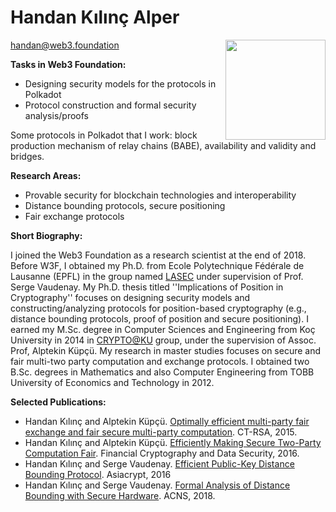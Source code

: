 # Handan Kılınç Alper
<img style="float: right;" src="https://i.imgur.com/dNlMcBu.jpg" width = '160'>

handan@web3.foundation

**Tasks in Web3 Foundation:**

* Designing security models for the protocols in Polkadot
* Protocol construction and formal security analysis/proofs

Some protocols in Polkadot that I work:  block production mechanism of relay chains (BABE), availability and validity and bridges.

**Research Areas:**

* Provable security for blockchain technologies and interoperability
* Distance bounding protocols, secure positioning
* Fair exchange protocols

**Short Biography:**

I joined the Web3 Foundation as a research scientist at the end of 2018. Before W3F, I obtained my Ph.D. from Ecole Polytechnique Fédérale de Lausanne (EPFL) in the group named [LASEC](https://lasec.epfl.ch/) under supervision of Prof. Serge Vaudenay. My Ph.D. thesis titled ''Implications of Position in Cryptography'' focuses on designing security models and constructing/analyzing protocols for position-based cryptography (e.g., distance bounding protocols, proof of position and secure positioning). I earned my M$.$Sc. degree in Computer Sciences and Engineering from Koç University in 2014 in [CRYPTO@KU](https://crypto.ku.edu.tr/) group, under the supervision of Assoc. Prof, Alptekin Küpçü. My research in master studies focuses on secure and fair multi-two party computation and exchange protocols. I obtained two B$.$Sc. degrees in Mathematics and also Computer Engineering from TOBB University of Economics and Technology in 2012.

**Selected Publications:**

* Handan Kılınç and Alptekin Küpçü. [Optimally efficient multi-party fair exchange and fair secure multi-party computation](https://eprint.iacr.org/2015/064.pdf). CT-RSA, 2015.
* Handan Kılınç and Alptekin Küpçü. [Efficiently Making Secure Two-Party Computation Fair](https://eprint.iacr.org/2014/896.pdf). Financial Cryptography and Data Security, 2016.
* Handan Kılınç and Serge Vaudenay. [Efficient Public-Key Distance Bounding Protocol](https://link.springer.com/chapter/10.1007/978-3-662-53890-6_29). Asiacrypt, 2016
* Handan Kılınç and Serge Vaudenay. [Formal Analysis of Distance Bounding with Secure Hardware](https://infoscience.epfl.ch/record/256167). ACNS, 2018.
